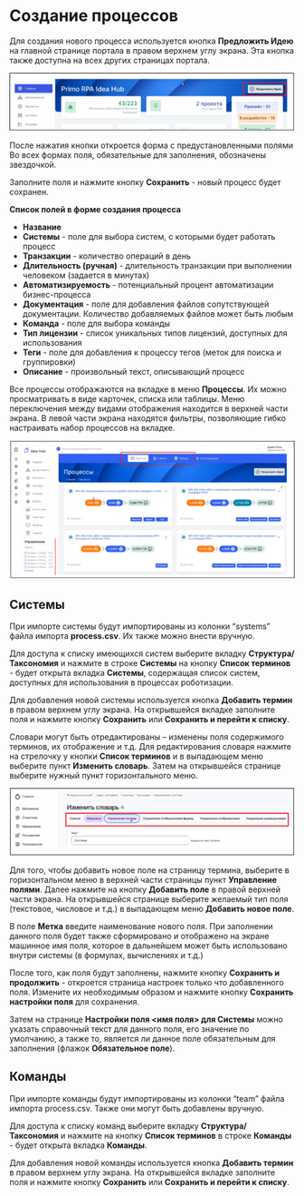 # Создание процессов
Для создания нового процесса используется кнопка **Предложить Идею** на главной странице портала в правом верхнем углу экрана. 
Эта кнопка также доступна на всех других страницах портала.

![](<.gitbook/assets/IdeaHub_Processes_1_SuggestIdea.png>)

После нажатия кнопки откроется форма с предустановленными полями Во всех формах поля, обязательные для заполнения, обозначены звездочкой.

Заполните поля и нажмите кнопку **Сохранить** - новый процесс будет сохранен. 

**Список полей в форме создания процесса** 

* **Название** 
* **Системы** - поле для выбора систем, с которыми будет работать процесс
* **Транзакции** - количество операций в день
* **Длительность (ручная)** - длительность транзакции при выполнении человеком (задается в минутах)
* **Автоматизируемость** - потенциальный процент автоматизации бизнес-процесса
* **Документация** - поле для добавления файлов сопутствующей документации. Количество добавляемых файлов может быть любым
* **Команда** - поле для выбора команды
* **Тип лицензии** - список уникальных типов лицензий, доступных для использования
* **Теги** - поле для добавления к процессу тегов (меток для поиска и группировки)
* **Описание** - произвольный текст, описывающий процесс

Все процессы отображаются на вкладке в меню **Процессы**. Их можно просматривать в виде карточек, списка или таблицы. Меню переключения между видами отображения находится в верхней части экрана.
В левой части экрана находятся фильтры, позволяющие гибко настраивать набор процессов на вкладке.

![](<.gitbook/assets/IdeaHub_Processes_2_Tab.png>)

## Системы
При импорте системы будут импортированы из колонки “systems” файла импорта **process.csv**. Их также можно внести вручную.  

Для доступа к списку имеющихся систем выберите вкладку **Структура/Таксономия** и нажмите в строке **Системы** на кнопку **Список терминов** - будет открыта вкладка **Системы**, содержащая список систем, доступных 
для использования в процессах роботизации.

Для добавления новой системы используется кнопка **Добавить термин** в правом верхнем углу экрана. На открывшейся вкладке заполните поля и нажмите кнопку **Сохранить** или **Сохранить и перейти к списку**.

Словари могут быть отредактированы – изменены поля содержимого терминов, их отображение и т.д. Для редактирования словаря нажмите на стрелочку у кнопки **Список терминов** и в выпадающем меню выберите 
пункт **Изменить словарь**. Затем на открывшейся странице выберите нужный пункт горизонтального меню.

![](<.gitbook/assets/IdeaHub_Processes_3_Glossary.png>)

Для того, чтобы добавить новое поле на страницу термина, выберите в горизонтальном меню в верхней части страницы пункт **Управление полями**. Далее нажмите на кнопку **Добавить поле** в правой верхней части экрана. 
На открывшейся странице выберите желаемый тип поля (текстовое, числовое и т.д.) в выпадающем меню **Добавить новое поле**. 

В поле **Метка** введите наименование нового поля. При заполнении данного поля будет также сформировано и отображено на экране машинное имя поля, которое в дальнейшем может быть использовано внутри системы (в формулах, вычислениях и т.д.) 

После того, как поля будут заполнены, нажмите кнопку **Сохранить и продолжить** - откроется страница настроек только что добавленного поля. Измените их необходимым образом и нажмите кнопку **Сохранить настройки поля** для сохранения. 

Затем на странице **Настройки поля <имя поля> для Системы** можно указать справочный текст для данного поля, его значение по умолчанию, а также то, является ли данное поле обязательным для заполнения (флажок **Обязательное поле**).

## Команды
При импорте команды будут импортированы из колонки “team” файла импорта process.csv. Также они могут быть добавлены вручную. 

Для доступа к списку команд выберите вкладку **Структура/Таксономия** и нажмите на кнопку **Список терминов** в строке **Команды** - будет открыта вкладка **Команды**.

Для добавления новой команды используется кнопка **Добавить термин** в правом верхнем углу экрана. На открывшейся вкладке заполните поля и нажмите кнопку **Сохранить** или **Сохранить и перейти к списку**.
